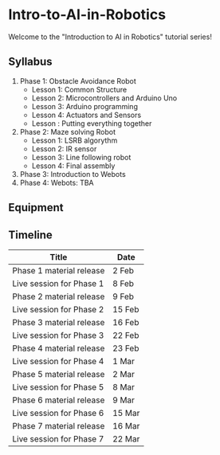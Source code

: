 # Intro-to-AI-in-Robotics

Welcome to the "Introduction to AI in Robotics" tutorial series!

## Syllabus

1. Phase 1: Obstacle Avoidance Robot
   - Lesson 1: Common Structure
   - Lesson 2: Microcontrollers and Arduino Uno
   - Lesson 3: Arduino programming
   - Lesson 4: Actuators and Sensors
   - Lesson : Putting everything together
2. Phase 2: Maze solving Robot
   - Lesson 1: LSRB algorythm
   - Lesson 2: IR sensor
   - Lesson 3: Line following robot
   - Lesson 4: Final assembly
3. Phase 3: Introduction to Webots
4. Phase 4: Webots: TBA

## Equipment

## Timeline

| Title | Date |
| --- | --- |
| Phase 1 material release | 2 Feb |
| Live session for Phase 1 | 8 Feb |
| Phase 2 material release | 9 Feb |
| Live session for Phase 2 | 15 Feb |
| Phase 3 material release | 16 Feb |
| Live session for Phase 3 | 22 Feb |
| Phase 4 material release | 23 Feb |
| Live session for Phase 4 | 1 Mar |
| Phase 5 material release | 2 Mar |
| Live session for Phase 5 | 8 Mar |
| Phase 6 material release | 9 Mar |
| Live session for Phase 6 | 15 Mar |
| Phase 7 material release | 16 Mar |
| Live session for Phase 7 | 22 Mar |
